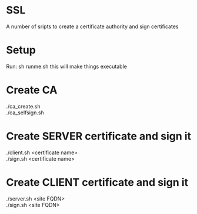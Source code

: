 # SSL
A number of sripts to create a certificate authority and sign certificates

# Setup
Run:
sh runme.sh
this will make things executable

# Create CA
./ca_create.sh <br>
./ca_selfsign.sh

# Create SERVER certificate and sign it
./client.sh &#60;certificate name&#62; <br>
./sign.sh &#60;certificate name&#62;

# Create CLIENT certificate and sign it
./server.sh &#60;site FQDN&#62; <br>
./sign.sh &#60;site FQDN&#62;
